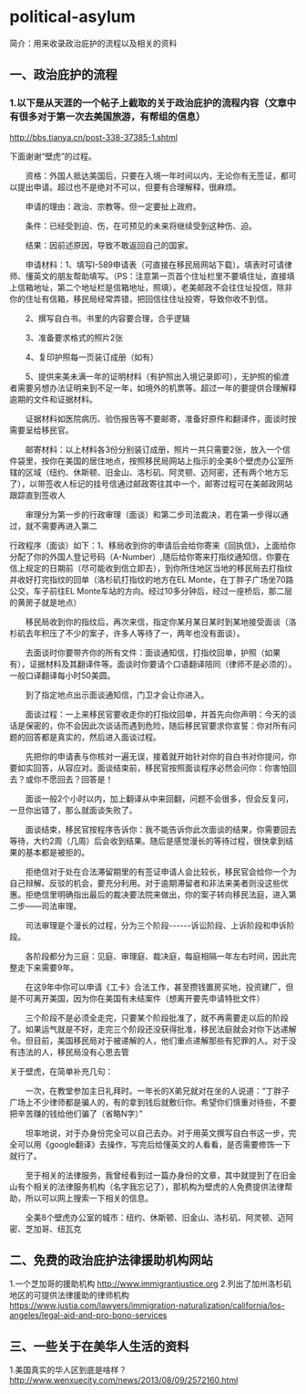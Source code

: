 # political-asylum
简介：用来收录政治庇护的流程以及相关的资料
## 一、政治庇护的流程

### 1.以下是从天涯的一个帖子上截取的关于政治庇护的流程内容（文章中有很多对于第一次去美国旅游，有帮组的信息）
   http://bbs.tianya.cn/post-338-37385-1.shtml
 
 下面谢谢“壁虎”的过程。

　　资格：外国人抵达美国后，只要在入境一年时间以内，无论你有无签证，都可以提出申请。超过也不是绝对不可以，但要有合理解释，很麻烦。

　　申请的理由：政治、宗教等。但一定要扯上政府。

　　条件：已经受到迫、伤，在可预见的未来将继续受到这种伤、迫。

　　结果：因前述原因，导致不敢返回自己的国家。

　　申请材料：1、填写I-589申请表（可直接在移民局网站下载）。填表时可请律师、懂英文的朋友帮助填写。（PS：注意第一页首个住址栏里不要填住址，直接填上信箱地址，第二个地址栏是信箱地址，照填）。老美邮政不会往住址投信，除非你的住址有信箱，移民局经常弄错，把回信往住址投寄，导致你收不到信。

　　2、撰写自白书。书里的内容要合理，合乎逻辑

　　3、准备要求格式的照片2张

　　4、复印护照每一页装订成册（如有）

　　5、提供来美未满一年的证明材料（有护照出入境记录即可），无护照的偷渡者需要另想办法证明来到不足一年，如境外的机票等。超过一年的要提供合理解释逾期的文件和证据材料。

　　证据材料如医院病历、验伤报告等不要邮寄，准备好原件和翻译件，面谈时按需要呈给移民官。

　　邮寄材料：以上材料各3份分别装订成册，照片一共只需要2张，放入一个信件袋里，按你在美国的居住地点，按照移民局网站上指示的全美8个壁虎办公室所辖的区域（纽约、休斯顿、旧金山、洛杉矶、阿灵顿、迈阿密，还有两个地方忘了），以带签收人标记的挂号信通过邮政寄往其中一个，邮寄过程可在美邮政网站跟踪直到签收人 

　　审理分为第一步的行政审理（面谈）和第二步司法裁决，若在第一步得以通过，就不需要再进入第二
  
  行政程序（面谈）如下：1、移局收到你的申请后会给你寄来《回执信》，上面给你分配了你的外国人登记号码（A-Number）,随后给你寄来打指纹通知信，你要在信上规定的日期前（尽可能收到信立即去），到你所住地区当地的移民局去打指纹并收好打完指纹的回单（洛杉矶打指纹的地方在EL Monte，在丁胖子广场坐70路公交，车子前往EL Monte车站的方向。经过10多分钟后，经过一座桥后，那二层的黄房子就是地点）

　　移民局收到你的指纹后，再次来信，指定你某月某日某时到某地接受面谈（洛杉矶去年积压了不少的案子，许多人等待了一，两年也没有面谈）。

　　去面谈时你要带齐你的所有文件：面谈通知信，打指纹回单，护照（如果有），证据材料及其翻译件等。面谈时你要请个口语翻译陪同（律师不是必须的）。一般口译翻译每小时50美圆。 

　　到了指定地点出示面谈通知信，门卫才会让你进入。

　　面谈过程：一上来移民官要收走你的打指纹回单，并首先向你声明：今天的谈话是保密的，你不会因此次谈话而遇到危险，随后移民官要求你宣誓：你对所有问题的回答都是真实的，然后进入面谈过程。

　　先把你的申请表与你核对一遍无误，接着就开始针对你的自白书对你提问，你要如实回答，从容应对。面谈结束前，移民官按照面谈程序必然会问你：你害怕回去？或你不愿回去？回答是！ 

　　面谈一般2个小时以内，加上翻译从中来回翻，问题不会很多，但会反复问，一旦你出错了，那么就面谈失败了。

　　面谈结束，移民官按程序告诉你：我不能告诉你此次面谈的结果，你需要回去等待，大约2周（几周）后会收到结果。随后是感觉漫长的等待过程，很快拿到结果的基本都是被拒的。

　　拒绝信对于处在合法滞留期里的有签证申请人会比较长，移民官会给你一个为自己辩解、反驳的机会，要充分利用。对于逾期滞留者和非法来美者则没这些优惠。拒绝信里明确指出最后的裁决要法院来做出，你的案子转向移民法庭，进入第二步——司法审理。 

　　司法审理是个漫长的过程，分为三个阶段------诉讼阶段、上诉阶段和申诉阶段。

　　各阶段都分为三庭：见庭、审理庭、裁决庭，每庭相隔一年左右时间，因此完整走下来需要9年。

　　在这9年中你可以申请《工卡》合法工作，甚至攒钱置房买地，投资建厂，但是不可离开美国，因为你在美国有未结案件（想离开要先申请特批文件） 

　　三个阶段不是必须全走完，只要某个阶段批准了，就不再需要走以后的阶段了。如果运气就是不好，走完三个阶段还没获得批准，移民法庭就会对你下达递解令。但目前，美国移民局对于被递解的人，他们重点递解那些有犯罪的人。对于没有违法的人，移民局没有心思去管
  
  
  关于壁虎，在简单补充几句：

　　一次，在教堂参加主日礼拜时。一年长的X弟兄就对在坐的人说道：“丁胖子广场上不少律师都是骗人的，有的拿到钱后就敷衍你。希望你们慎重对待些，不要把辛苦赚的钱给他们骗了（省略N字）”

　　坦率地说，对于办身份完全可以自己去办。对于用英文撰写自白书这一步，完全可以用《google翻译》去操作，写完后给懂英文的人看看，是否需要修饰一下就行了。

　　至于相关的法律服务，我曾经看到过一篇办身份的文章，其中就提到了在旧金山有个相关的法律服务机构（名字我忘记了），那机构为壁虎的人免费提供法律帮助，所以可以网上搜索一下相关的信息。

　　全美8个壁虎办公室的城市：纽约、休斯顿、旧金山、洛杉矶、阿灵顿、迈阿密、芝加哥、纽瓦克



## 二、免费的政治庇护法律援助机构网站
1.一个芝加哥的援助机构
http://www.immigrantjustice.org
2.列出了加州洛杉矶地区的可提供法律援助的律师机构
https://www.justia.com/lawyers/immigration-naturalization/california/los-angeles/legal-aid-and-pro-bono-services

## 三、一些关于在美华人生活的资料
1.美国真实的华人区到底是啥样？
http://www.wenxuecity.com/news/2013/08/09/2572160.html
